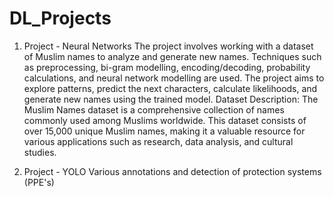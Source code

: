 # DL_Projects



1. Project - Neural Networks
The project involves working with a dataset of Muslim names to analyze and generate new names. Techniques such as preprocessing, bi-gram modelling, encoding/decoding, probability calculations, and neural network modelling are used. The project aims to explore patterns, predict the next characters, calculate likelihoods, and generate new names using the trained model.
Dataset Description: The Muslim Names dataset is a comprehensive collection of names commonly used among Muslims worldwide. This dataset consists of over 15,000 unique Muslim names, making it a valuable resource for various applications such as research, data analysis, and cultural studies.

2. Project - YOLO
   Various annotations and detection of protection systems (PPE's)
